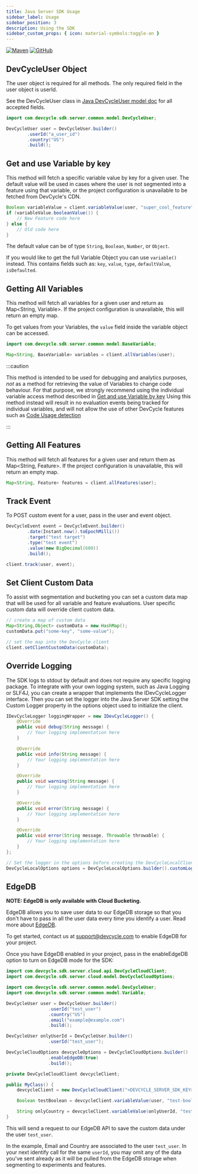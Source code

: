 ```yaml
---
title: Java Server SDK Usage
sidebar_label: Usage
sidebar_position: 3
description: Using the SDK
sidebar_custom_props: { icon: material-symbols:toggle-on }
---
```


[![Maven](https://badgen.net/maven/v/maven-central/com.devcycle/java-server-sdk)](https://search.maven.org/artifact/com.devcycle/java-server-sdk)
[![GitHub](https://img.shields.io/github/stars/devcyclehq/java-server-sdk.svg?style=social&label=Star&maxAge=2592000)](https://github.com/DevCycleHQ/java-server-sdk)

[//]: # (wizard-evaluate-start)

## DevCycleUser Object

The user object is required for all methods. The only required field in the user object is userId.

See the DevCycleUser class in [Java DevCycleUser model doc](https://github.com/DevCycleHQ/java-server-sdk/blob/main/docs/DevCycleUser.md) for all accepted fields.

```java
import com.devcycle.sdk.server.common.model.DevCycleUser;

DevCycleUser user = DevCycleUser.builder()
        .userId("a_user_id")
        .country("US")
        .build();
```

## Get and use Variable by key

This method will fetch a specific variable value by key for a given user. The default value will be used in cases where
the user is not segmented into a feature using that variable, or the project configuration is unavailable
to be fetched from DevCycle's CDN.

```java
Boolean variableValue = client.variableValue(user, "super_cool_feature", true);
if (variableValue.booleanValue()) {
    // New Feature code here
} else {
    // Old code here
}
```
[//]: # (wizard-evaluate-end)

The default value can be of type `String`, `Boolean`, `Number`, or `Object`.

If you would like to get the full Variable Object you can use `variable()` instead. This contains fields such as:
`key`, `value`, `type`, `defaultValue`, `isDefaulted`.

## Getting All Variables
This method will fetch all variables for a given user and return as Map&lt;String, Variable&gt;. 
If the project configuration is unavailable, this will return an empty map.

To get values from your Variables, the `value` field inside the variable object can be accessed.

```java
import com.devcycle.sdk.server.common.model.BaseVariable;

Map<String, BaseVariable> variables = client.allVariables(user);
```
:::caution

This method is intended to be used for debugging and analytics purposes, *not* as a method for retrieving the value of Variables to change code behaviour.
For that purpose, we strongly recommend using the individual variable access method described in [Get and use Variable by key](#get-and-use-variable-by-key)
Using this method instead will result in no evaluation events being tracked for individual variables, and will not allow the use
of other DevCycle features such as [Code Usage detection](/integrations/github/feature-usage-action)

:::
## Getting All Features

This method will fetch all features for a given user and return them as Map&lt;String, Feature&gt;.
If the project configuration is unavailable, this will return an empty map.

```java
Map<String, Feature> features = client.allFeatures(user);
```

## Track Event

To POST custom event for a user, pass in the user and event object.

```java
DevCycleEvent event = DevCycleEvent.builder()
        .date(Instant.now().toEpochMilli())
        .target("test target")
        .type("test event")
        .value(new BigDecimal(600))
        .build();

client.track(user, event);
```

## Set Client Custom Data

To assist with segmentation and bucketing you can set a custom data map that will be used for all variable and feature evaluations. User specific custom data will override client custom data.

```java
// create a map of custom data
Map<String,Object> customData = new HashMap();
customData.put("some-key", "some-value");

// set the map into the DevCycle client
client.setClientCustomData(customData);
```

## Override Logging

The SDK logs to stdout by default and does not require any specific logging package. To integrate with your own logging system, such as Java Logging or SLF4J, you can create a wrapper that implements the IDevCycleLogger interface. Then you can set the logger into the Java Server SDK setting the Custom Logger property in the options object used to initialize the client.

```java
IDevCycleLogger loggingWrapper = new IDevCycleLogger() {
    @Override
    public void debug(String message) {
        // Your logging implementation here
    }

    @Override
    public void info(String message) {
        // Your logging implementation here
    }

    @Override
    public void warning(String message) {
        // Your logging implementation here
    }

    @Override
    public void error(String message) {
        // Your logging implementation here
    }

    @Override
    public void error(String message, Throwable throwable) {
        // Your logging implementation here
    }
};

// Set the logger in the options before creating the DevCycleLocalClient
DevCycleLocalOptions options = DevCycleLocalOptions.builder().customLogger(loggingWrapper).build();
```

## EdgeDB

**NOTE: EdgeDB is only available with Cloud Bucketing.**

EdgeDB allows you to save user data to our EdgeDB storage so that you don't have to pass in all the user data every time you identify a user.
Read more about [EdgeDB](/platform/edgedb).

To get started, contact us at support@devcycle.com to enable EdgeDB for your project.

Once you have EdgeDB enabled in your project, pass in the enableEdgeDB option to turn on EdgeDB mode for the SDK:

```java
import com.devcycle.sdk.server.cloud.api.DevCycleCloudClient;
import com.devcycle.sdk.server.cloud.model.DevCycleCloudOptions;

import com.devcycle.sdk.server.common.model.DevCycleUser;
import com.devcycle.sdk.server.common.model.Variable;

DevCycleUser user = DevCycleUser.builder()
                .userId("test_user")
                .country("US")
                .email("example@example.com")
                .build();

DevCycleUser onlyUserId = DevCycleUser.builder()
                .userId("test_user");

DevCycleCloudOptions devcycleOptions = DevCycleCloudOptions.builder()
                .enableEdgeDB(true)
                .build();

private DevCycleCloudClient devcycleClient;

public MyClass() {
    devcycleClient = new DevCycleCloudClient("<DEVCYCLE_SERVER_SDK_KEY>", devcycleOptions);

    Boolean testBoolean = devcycleClient.variableValue(user, "test-boolean-variable", false);

    String onlyCountry = devcycleClient.variableValue(onlyUserId, "test-string-country-variable", "Not Available");
}
```

This will send a request to our EdgeDB API to save the custom data under the user `test_user`.

In the example, Email and Country are associated to the user `test_user`.
In your next identify call for the same `userId`, you may omit any of the data you've sent already as it will be pulled
from the EdgeDB storage when segmenting to experiments and features.
